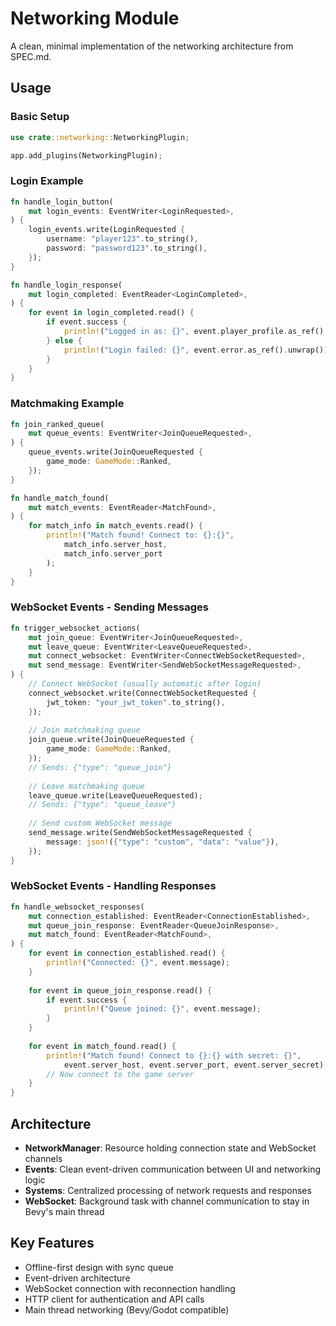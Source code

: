 # Networking Module

A clean, minimal implementation of the networking architecture from SPEC.md.

## Usage

### Basic Setup
```rust
use crate::networking::NetworkingPlugin;

app.add_plugins(NetworkingPlugin);
```

### Login Example
```rust
fn handle_login_button(
    mut login_events: EventWriter<LoginRequested>,
) {
    login_events.write(LoginRequested {
        username: "player123".to_string(),
        password: "password123".to_string(),
    });
}

fn handle_login_response(
    mut login_completed: EventReader<LoginCompleted>,
) {
    for event in login_completed.read() {
        if event.success {
            println!("Logged in as: {}", event.player_profile.as_ref().unwrap().username);
        } else {
            println!("Login failed: {}", event.error.as_ref().unwrap());
        }
    }
}
```

### Matchmaking Example
```rust
fn join_ranked_queue(
    mut queue_events: EventWriter<JoinQueueRequested>,
) {
    queue_events.write(JoinQueueRequested {
        game_mode: GameMode::Ranked,
    });
}

fn handle_match_found(
    mut match_events: EventReader<MatchFound>,
) {
    for match_info in match_events.read() {
        println!("Match found! Connect to: {}:{}", 
            match_info.server_host, 
            match_info.server_port
        );
    }
}
```

### WebSocket Events - Sending Messages

```rust
fn trigger_websocket_actions(
    mut join_queue: EventWriter<JoinQueueRequested>,
    mut leave_queue: EventWriter<LeaveQueueRequested>,
    mut connect_websocket: EventWriter<ConnectWebSocketRequested>,
    mut send_message: EventWriter<SendWebSocketMessageRequested>,
) {
    // Connect WebSocket (usually automatic after login)
    connect_websocket.write(ConnectWebSocketRequested {
        jwt_token: "your_jwt_token".to_string(),
    });
    
    // Join matchmaking queue
    join_queue.write(JoinQueueRequested {
        game_mode: GameMode::Ranked,
    });
    // Sends: {"type": "queue_join"}
    
    // Leave matchmaking queue  
    leave_queue.write(LeaveQueueRequested);
    // Sends: {"type": "queue_leave"}
    
    // Send custom WebSocket message
    send_message.write(SendWebSocketMessageRequested {
        message: json!({"type": "custom", "data": "value"}),
    });
}
```

### WebSocket Events - Handling Responses

```rust
fn handle_websocket_responses(
    mut connection_established: EventReader<ConnectionEstablished>,
    mut queue_join_response: EventReader<QueueJoinResponse>,
    mut match_found: EventReader<MatchFound>,
) {
    for event in connection_established.read() {
        println!("Connected: {}", event.message);
    }
    
    for event in queue_join_response.read() {
        if event.success {
            println!("Queue joined: {}", event.message);
        }
    }
    
    for event in match_found.read() {
        println!("Match found! Connect to {}:{} with secret: {}", 
            event.server_host, event.server_port, event.server_secret);
        // Now connect to the game server
    }
}
```

## Architecture

- **NetworkManager**: Resource holding connection state and WebSocket channels
- **Events**: Clean event-driven communication between UI and networking logic  
- **Systems**: Centralized processing of network requests and responses
- **WebSocket**: Background task with channel communication to stay in Bevy's main thread

## Key Features

- Offline-first design with sync queue
- Event-driven architecture
- WebSocket connection with reconnection handling
- HTTP client for authentication and API calls
- Main thread networking (Bevy/Godot compatible)